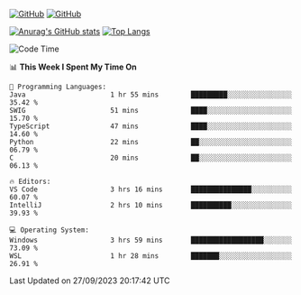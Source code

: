 [![GitHub](https://img.shields.io/github/followers/sharpxk?style=social)](https://github.com/sharpxk) [![GitHub](https://img.shields.io/github/stars/sharpxk?style=social)](https://github.com/sharpxk)

[![Anurag's GitHub stats](https://github-readme-stats-git-masterrstaa-rickstaa.vercel.app/api?username=sharpxk&hide=contribs,prs,issues&show_icons=true&theme=tokyonight)](https://github.com/anuraghazra/github-readme-stats)
[![Top Langs](https://github-readme-stats-git-masterrstaa-rickstaa.vercel.app/api/top-langs/?username=sharpxk&layout=compact&theme=tokyonight)](https://github.com/anuraghazra/github-readme-stats)

<!--START_SECTION:waka-->
![Code Time](http://img.shields.io/badge/Code%20Time-301%20hrs%2050%20mins-blue)

📊 **This Week I Spent My Time On** 

```text
💬 Programming Languages: 
Java                     1 hr 55 mins        █████████░░░░░░░░░░░░░░░░   35.42 % 
SWIG                     51 mins             ████░░░░░░░░░░░░░░░░░░░░░   15.70 % 
TypeScript               47 mins             ████░░░░░░░░░░░░░░░░░░░░░   14.60 % 
Python                   22 mins             ██░░░░░░░░░░░░░░░░░░░░░░░   06.79 % 
C                        20 mins             ██░░░░░░░░░░░░░░░░░░░░░░░   06.13 % 

🔥 Editors: 
VS Code                  3 hrs 16 mins       ███████████████░░░░░░░░░░   60.07 % 
IntelliJ                 2 hrs 10 mins       ██████████░░░░░░░░░░░░░░░   39.93 % 

💻 Operating System: 
Windows                  3 hrs 59 mins       ██████████████████░░░░░░░   73.09 % 
WSL                      1 hr 28 mins        ███████░░░░░░░░░░░░░░░░░░   26.91 % 
```


 Last Updated on 27/09/2023 20:17:42 UTC
<!--END_SECTION:waka-->
